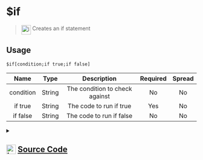 # $if
> <img align="top" src="https://upload.wikimedia.org/wikipedia/commons/thumb/e/e4/Infobox_info_icon.svg/160px-Infobox_info_icon.svg.png?20150409153300" alt="image" width="25" height="auto"> Creates an if statement
## Usage
```
$if[condition;if true;if false]
```
| Name | Type | Description | Required | Spread
| :---: | :---: | :---: | :---: | :---: |
condition | String | The condition to check against | No | No
if true | String | The code to run if true | Yes | No
if false | String | The code to run if false | No | No
<details>
<summary>
    
## <img align="top" src="https://cdn4.iconfinder.com/data/icons/iconsimple-logotypes/512/github-512.png" alt="image" width="25" height="auto">  [Source Code](https://github.com/tryforge/ForgeScript-V2/blob/main/src/native/if.ts)
    
</summary>
    
```ts
import {
    ArgType,
    IExtendedCompiledFunctionConditionField,
    IExtendedCompiledFunctionField,
    NativeFunction,
    Return,
} from "../structures"

export default new NativeFunction({
    name: "$if",
    version: "1.0.0",
    description: "Creates an if statement",
    unwrap: false,
    args: [
        {
            name: "condition",
            description: "The condition to check against",
            rest: false,
            type: ArgType.String,
            condition: true,
        },
        {
            name: "if true",
            description: "The code to run if true",
            required: true,
            type: ArgType.String,
            rest: false,
        },
        {
            name: "if false",
            description: "The code to run if false",
            type: ArgType.String,
            rest: false,
        },
    ],
    brackets: true,
    async execute(ctx) {
        const condition = await this["resolveCondition"](
            ctx,
            this.data.fields![0] as IExtendedCompiledFunctionConditionField
        )
        if (!this["isValidReturnType"](condition)) return condition

        const fieldToRun = (condition.value ? this.data.fields![1] : this.data.fields![2]) as
            | IExtendedCompiledFunctionField
            | undefined
        if (!fieldToRun) return this.success()

        return this["resolveCode"](ctx, fieldToRun)
    },
})

```
    
</details>
